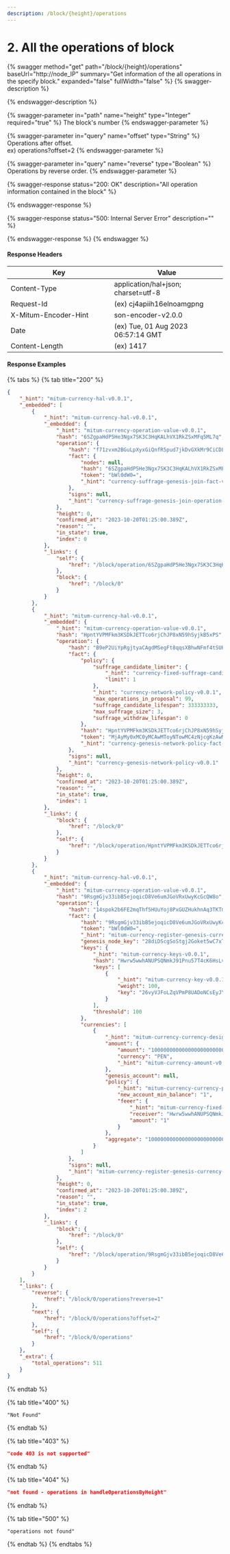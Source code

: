 ```yaml
---
description: /block/{height}/operations
---
```


# 2. All the operations of block

{% swagger method="get" path="/block/{height}/operations" baseUrl="http://node_IP" summary="Get information of the all operations in the specify block." expanded="false" fullWidth="false" %}
{% swagger-description %}

{% endswagger-description %}

{% swagger-parameter in="path" name="height" type="Integer" required="true" %}
The block's number
{% endswagger-parameter %}

{% swagger-parameter in="query" name="offset" type="String" %}
Operations after offset.\
ex) operations?offset=2
{% endswagger-parameter %}

{% swagger-parameter in="query" name="reverse" type="Boolean" %}
Operations by reverse order.
{% endswagger-parameter %}

{% swagger-response status="200: OK" description="All operation information contained in the block" %}

{% endswagger-response %}

{% swagger-response status="500: Internal Server Error" description="" %}

{% endswagger-response %}
{% endswagger %}



#### Response Headers

<table><thead><tr><th width="226">Key</th><th>Value</th></tr></thead><tbody><tr><td>Content-Type</td><td>application/hal+json; charset=utf-8</td></tr><tr><td>Request-Id</td><td>(ex) cj4apiih16elnoamgpng</td></tr><tr><td>X-Mitum-Encoder-Hint</td><td>son-encoder-v2.0.0</td></tr><tr><td>Date</td><td>(ex) Tue, 01 Aug 2023 06:57:14 GMT</td></tr><tr><td>Content-Length</td><td>(ex) 1417</td></tr></tbody></table>



#### Response Examples

{% tabs %}
{% tab title="200" %}
```json
{
    "_hint": "mitum-currency-hal-v0.0.1",
    "_embedded": [
        {
            "_hint": "mitum-currency-hal-v0.0.1",
            "_embedded": {
                "_hint": "mitum-currency-operation-value-v0.0.1",
                "hash": "6SZgpaHdP5He3Ngx7SK3C3HqKALhVX1RkZSxMFq5ML7q",
                "operation": {
                    "hash": "f71zvxm2BGuLpXyxGiQnfR5pud7jkDvGXkMr9CiCDL8",
                    "fact": {
                        "nodes": null,
                        "hash": "6SZgpaHdP5He3Ngx7SK3C3HqKALhVX1RkZSxMFq5ML7q",
                        "token": "bWl0dW0=",
                        "_hint": "currency-suffrage-genesis-join-fact-v0.0.1"
                    },
                    "signs": null,
                    "_hint": "currency-suffrage-genesis-join-operation-v0.0.1"
                },
                "height": 0,
                "confirmed_at": "2023-10-20T01:25:00.389Z",
                "reason": "",
                "in_state": true,
                "index": 0
            },
            "_links": {
                "self": {
                    "href": "/block/operation/6SZgpaHdP5He3Ngx7SK3C3HqKALhVX1RkZSxMFq5ML7q"
                },
                "block": {
                    "href": "/block/0"
                }
            }
        },
        {
            "_hint": "mitum-currency-hal-v0.0.1",
            "_embedded": {
                "_hint": "mitum-currency-operation-value-v0.0.1",
                "hash": "HpntYVPMFkm3KSDkJETTco6rjChJP8xN59hSyjkB5xPS",
                "operation": {
                    "hash": "B9eP2UiYpRgjtyaCAgdMSegFt8qqsXBhwNFmf4tSUH3u",
                    "fact": {
                        "policy": {
                            "suffrage_candidate_limiter": {
                                "_hint": "currency-fixed-suffrage-candidate-limiter-rule-v0.0.1",
                                "limit": 1
                            },
                            "_hint": "currency-network-policy-v0.0.1",
                            "max_operations_in_proposal": 99,
                            "suffrage_candidate_lifespan": 333333333,
                            "max_suffrage_size": 3,
                            "suffrage_withdraw_lifespan": 0
                        },
                        "hash": "HpntYVPMFkm3KSDkJETTco6rjChJP8xN59hSyjkB5xPS",
                        "token": "MjAyMy0xMC0yMCAwMToyNTowMC4zNjcgKzAwMDAgVVRD",
                        "_hint": "currency-genesis-network-policy-fact-v0.0.1"
                    },
                    "signs": null,
                    "_hint": "currency-genesis-network-policy-v0.0.1"
                },
                "height": 0,
                "confirmed_at": "2023-10-20T01:25:00.389Z",
                "reason": "",
                "in_state": true,
                "index": 1
            },
            "_links": {
                "block": {
                    "href": "/block/0"
                },
                "self": {
                    "href": "/block/operation/HpntYVPMFkm3KSDkJETTco6rjChJP8xN59hSyjkB5xPS"
                }
            }
        },
        {
            "_hint": "mitum-currency-hal-v0.0.1",
            "_embedded": {
                "_hint": "mitum-currency-operation-value-v0.0.1",
                "hash": "9RsgmGjv33ibB5ejoqicD8Ve6umJGoVRxUwyKcGcQW8o",
                "operation": {
                    "hash": "14spok2b6FE2mqThf5HUuYoj8PxGUZHukhnAq3TKTmEn",
                    "fact": {
                        "hash": "9RsgmGjv33ibB5ejoqicD8Ve6umJGoVRxUwyKcGcQW8o",
                        "token": "bWl0dW0=",
                        "_hint": "mitum-currency-register-genesis-currency-operation-fact-v0.0.1",
                        "genesis_node_key": "28diDScgSoStgj2Goket5wC7xTeo2E2w5q2shZiy98yFEmpu",
                        "keys": {
                            "_hint": "mitum-currency-keys-v0.0.1",
                            "hash": "Hwrw5wwhANUPSQNmkJ91Pnu57T4cK6HsLvZXKTJbQbER",
                            "keys": [
                                {
                                    "_hint": "mitum-currency-key-v0.0.1",
                                    "weight": 100,
                                    "key": "26vyVJFoLZqVPmP8UADoNCsEyJYD4498vdy7uoiHgFKRUmpu"
                                }
                            ],
                            "threshold": 100
                        },
                        "currencies": [
                            {
                                "_hint": "mitum-currency-currency-design-v0.0.1",
                                "amount": {
                                    "amount": "100000000000000000000000000000000000000000",
                                    "currency": "PEN",
                                    "_hint": "mitum-currency-amount-v0.0.1"
                                },
                                "genesis_account": null,
                                "policy": {
                                    "_hint": "mitum-currency-currency-policy-v0.0.1",
                                    "new_account_min_balance": "1",
                                    "feeer": {
                                        "_hint": "mitum-currency-fixed-feeer-v0.0.1",
                                        "receiver": "Hwrw5wwhANUPSQNmkJ91Pnu57T4cK6HsLvZXKTJbQbERmca",
                                        "amount": "1"
                                    }
                                },
                                "aggregate": "100000000000000000000000000000000000000000"
                            }
                        ]
                    },
                    "signs": null,
                    "_hint": "mitum-currency-register-genesis-currency-operation-v0.0.1"
                },
                "height": 0,
                "confirmed_at": "2023-10-20T01:25:00.389Z",
                "reason": "",
                "in_state": true,
                "index": 2
            },
            "_links": {
                "block": {
                    "href": "/block/0"
                },
                "self": {
                    "href": "/block/operation/9RsgmGjv33ibB5ejoqicD8Ve6umJGoVRxUwyKcGcQW8o"
                }
            }
        }
    ],
    "_links": {
        "reverse": {
            "href": "/block/0/operations?reverse=1"
        },
        "next": {
            "href": "/block/0/operations?offset=2"
        },
        "self": {
            "href": "/block/0/operations"
        }
    },
    "_extra": {
        "total_operations": 511
    }
}
```
{% endtab %}

{% tab title="400" %}
```
"Not Found"
```
{% endtab %}

{% tab title="403" %}
```json
"code 403 is not supported"
```
{% endtab %}

{% tab title="404" %}
```json
"not found - operations in handleOperationsByHeight"
```
{% endtab %}

{% tab title="500" %}
```
"operations not found"
```
{% endtab %}
{% endtabs %}

